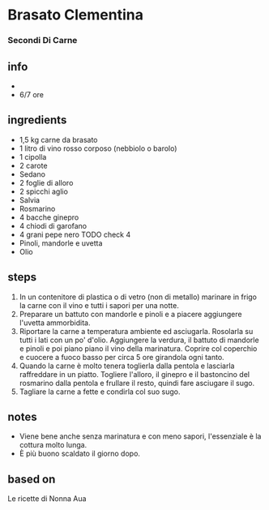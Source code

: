 



# Brasato Clementina
  
### Secondi Di Carne
## info
* 
* 6/7 ore
## ingredients
  
* 1,5 kg carne da brasato  
* 1 litro di vino rosso corposo (nebbiolo o barolo)  
* 1 cipolla  
* 2 carote  
* Sedano  
* 2 foglie di alloro  
* 2 spicchi aglio  
* Salvia  
* Rosmarino  
* 4 bacche ginepro
* 4 chiodi di garofano
* 4 grani pepe nero  TODO check 4
* Pinoli, mandorle e uvetta  
* Olio
## steps
  
1. In un contenitore di plastica o di vetro (non di metallo) marinare in frigo la carne con il vino e tutti i sapori per una notte.  
1. Preparare un battuto con mandorle e pinoli e a piacere aggiungere l'uvetta ammorbidita.  
1. Riportare la carne a temperatura ambiente ed asciugarla. Rosolarla su tutti i lati con un po' d'olio. Aggiungere la verdura, il battuto di mandorle e pinoli e poi piano piano il vino della marinatura. Coprire col coperchio e cuocere a fuoco basso per circa 5 ore girandola ogni tanto.  
1. Quando la carne è molto tenera toglierla dalla pentola e lasciarla raffreddare in un piatto. Togliere l'alloro, il ginepro e il bastoncino del rosmarino dalla pentola e frullare il resto, quindi fare asciugare il sugo.   
1. Tagliare la carne a fette e condirla col suo sugo.
## notes
  
* Viene bene anche senza marinatura e con meno sapori, l'essenziale è la cottura molto lunga.  
* È più buono scaldato il giorno dopo.
## based on
  
Le ricette di Nonna Aua